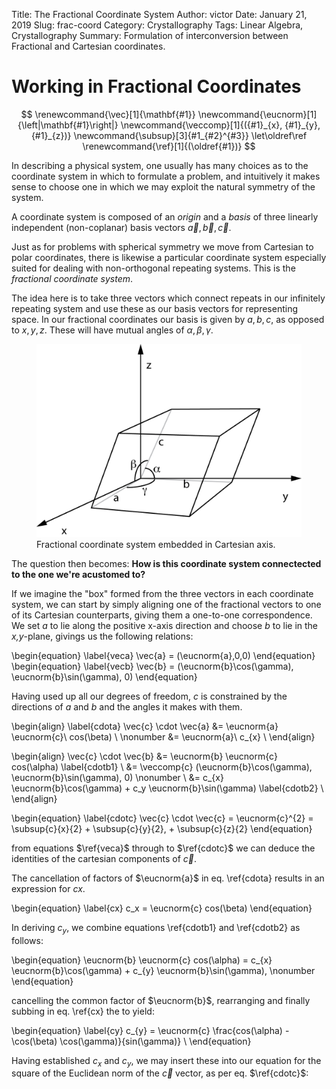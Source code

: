 Title:		The Fractional Coordinate System
Author:		victor
Date:		January 21, 2019
Slug: 		frac-coord
Category:   Crystallography
Tags:       Linear Algebra, Crystallography
Summary:    Formulation of interconversion between Fractional and Cartesian coordinates.

# Working in Fractional Coordinates

$$
    \renewcommand{\vec}[1]{\mathbf{#1}}
    \newcommand{\eucnorm}[1]{\left|\mathbf{#1}\right|}
    \newcommand{\veccomp}[1]{({#1}_{x}, {#1}_{y}, {#1}_{z})}
    \newcommand{\subsup}[3]{#1_{#2}^{#3}}
    \let\oldref\ref
    \renewcommand{\ref}[1]{(\oldref{#1})}
$$

In describing a physical system, one usually has many choices as to the coordinate system in which 
to formulate a problem, and intuitively it makes sense to choose one in which we may exploit the 
natural symmetry of the system.

A coordinate system is composed of an *origin* and a *basis* of three linearly independent (non-coplanar) 
basis vectors $\vec{a}, \vec{b}, \vec{c}$.

Just as for problems with spherical symmetry we move from Cartesian to polar coordinates, there is 
likewise a particular coordinate system especially suited for dealing with non-orthogonal repeating
systems. This is the *fractional coordinate system*.

The idea here is to take three vectors which connect repeats in our infinitely repeating system and
use these as our basis vectors for representing space. In our fractional coordinates our basis is 
given by $a,b,c$, as opposed to $x,y,z$. These will have mutual angles of $\alpha, \beta, \gamma$.

<figure>
  <img src="/../assets/images/cryst/unit_cell.png" alt="my alt text"/>
  <figcaption>Fractional coordinate system embedded in Cartesian axis.</figcaption>
</figure>

The question then becomes: **How is this coordinate system connectected to the one we're acustomed to?**

If we imagine the "box" formed from the three vectors in each coordinate system, we can start
by simply aligning one of the fractional vectors to one of its Cartesian counterparts, giving them 
a one-to-one correspondence. We set *a* to lie along the positive x-axis direction and choose *b* 
to lie in the *x,y*-plane, givings us the following relations:

\begin{equation}
    \label{veca}
    \vec{a} = (\eucnorm{a},0,0)
\end{equation}
\begin{equation}
    \label{vecb}
    \vec{b} = (\eucnorm{b}\cos(\gamma), \eucnorm{b}\sin(\gamma), 0)
\end{equation}

Having used up all our degrees of freedom, *c* is constrained by the directions of *a* and *b* and
the angles it makes with them.

\begin{align}
    \label{cdota}
    \vec{c} \cdot  \vec{a}  &= \eucnorm{a}  \eucnorm{c}\ cos(\beta) \\ \nonumber
                            &= \eucnorm{a}\  c_{x}                  \\
\end{align}

\begin{align}
    \vec{c} \cdot  \vec{b}  &= \eucnorm{b}  \eucnorm{c}  cos(\alpha)                         \label{cdotb1}  \\ 
                            &= \veccomp{c} (\eucnorm{b}\cos(\gamma), \eucnorm{b}\sin(\gamma), 0)  \nonumber  \\ 
                            &= c_{x} \eucnorm{b}\cos(\gamma) + c_y \eucnorm{b}\sin(\gamma)   \label{cdotb2}  \\
\end{align}

\begin{equation}
    \label{cdotc}
    \vec{c} \cdot \vec{c}    = \eucnorm{c}^{2} = \subsup{c}{x}{2} + \subsup{c}{y}{2}, + \subsup{c}{z}{2}
\end{equation}

from equations $\ref{veca}$ through to $\ref{cdotc}$ we can deduce the identities of the cartesian components of $\vec{c}$.

The cancellation of factors of $\eucnorm{a}$ in eq. \ref{cdota} results in an expression for $c{x}$.

\begin{equation}
    \label{cx}
    c_x = \eucnorm{c} cos(\beta)
\end{equation}

In deriving $c_{y}$, we combine equations \ref{cdotb1} and \ref{cdotb2} as follows:

\begin{equation}
    \eucnorm{b} \eucnorm{c} cos(\alpha) = c_{x} \eucnorm{b}\cos(\gamma) + c_{y} \eucnorm{b}\sin(\gamma), \nonumber
\end{equation}

cancelling the common factor of $\eucnorm{b}$, rearranging and finally subbing in eq. \ref{cx} the to yield:

\begin{equation}
    \label{cy}
    c_{y} = \eucnorm{c} \frac{cos(\alpha) - \cos(\beta) \cos(\gamma)}{sin(\gamma)}                           \\
\end{equation}

Having established $c_{x}$ and $c_{y}$, we may insert these into our equation for the square of the Euclidean norm of the $\vec{c}$ vector, as per eq. $\ref{cdotc}$: 


